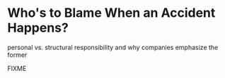 # Who's to Blame When an Accident Happens?

<p class="subtitle">personal vs. structural responsibility and why companies emphasize the former</p>

FIXME
